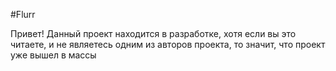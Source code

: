 #Flurr

Привет! Данный проект находится в разработке, хотя если вы это читаете, и не являетесь одним из авторов проекта, то значит, что проект уже вышел в массы

